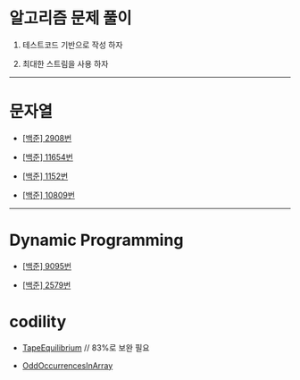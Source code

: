 알고리즘 문제 풀이  
================

1. 테스트코드 기반으로 작성 하자  

2. 최대한 스트림을 사용 하자  

---

문자열  
======

- [[백준] 2908번](https://github.com/Hue9010/algorithm/blob/master/src/baekjoon/Num2908.java)  

- [[백준] 11654번](https://github.com/Hue9010/algorithm/blob/master/src/baekjoon/Num11654.java)

- [[백준] 1152번](https://github.com/Hue9010/algorithm/blob/master/src/baekjoon/Num1152.java)

- [[백준] 10809번](https://github.com/Hue9010/algorithm/blob/master/src/baekjoon/Num10809.java)

---

Dynamic Programming  
====================

- [[백준] 9095번](https://github.com/Hue9010/algorithm/blob/master/src/baekjoon/Num9095.java)

- [[백준] 2579번](https://github.com/Hue9010/algorithm/blob/master/src/baekjoon/Num2579.java)

codility  
=============

- [TapeEquilibrium](https://github.com/Hue9010/algorithm/blob/master/src/codility/TapeEquilibrium.java)
	// 83%로 보완 필요  
	
- [OddOccurrencesInArray](https://github.com/Hue9010/algorithm/blob/master/src/codility/TapeEquilibrium.java)